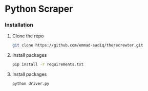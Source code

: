 # Python Scraper
### Installation
1. Clone the repo
   ```sh
   git clone https://github.com/emmad-sadiq/therecrewter.git
   ```
2. Install packages
   ```sh
   pip install -r requirements.txt
   ```
3. Install packages
   ```sh
   python driver.py
   ```
